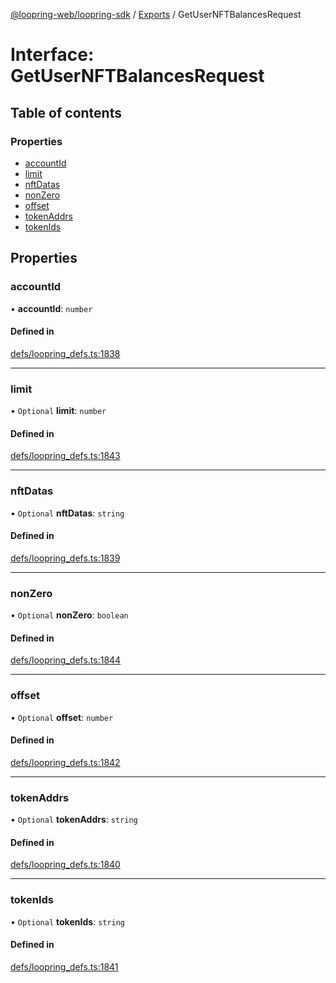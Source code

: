 [@loopring-web/loopring-sdk](../README.md) / [Exports](../modules.md) / GetUserNFTBalancesRequest

# Interface: GetUserNFTBalancesRequest

## Table of contents

### Properties

- [accountId](GetUserNFTBalancesRequest.md#accountid)
- [limit](GetUserNFTBalancesRequest.md#limit)
- [nftDatas](GetUserNFTBalancesRequest.md#nftdatas)
- [nonZero](GetUserNFTBalancesRequest.md#nonzero)
- [offset](GetUserNFTBalancesRequest.md#offset)
- [tokenAddrs](GetUserNFTBalancesRequest.md#tokenaddrs)
- [tokenIds](GetUserNFTBalancesRequest.md#tokenids)

## Properties

### accountId

• **accountId**: `number`

#### Defined in

[defs/loopring_defs.ts:1838](https://github.com/Loopring/loopring_sdk/blob/ee2acc4/src/defs/loopring_defs.ts#L1838)

___

### limit

• `Optional` **limit**: `number`

#### Defined in

[defs/loopring_defs.ts:1843](https://github.com/Loopring/loopring_sdk/blob/ee2acc4/src/defs/loopring_defs.ts#L1843)

___

### nftDatas

• `Optional` **nftDatas**: `string`

#### Defined in

[defs/loopring_defs.ts:1839](https://github.com/Loopring/loopring_sdk/blob/ee2acc4/src/defs/loopring_defs.ts#L1839)

___

### nonZero

• `Optional` **nonZero**: `boolean`

#### Defined in

[defs/loopring_defs.ts:1844](https://github.com/Loopring/loopring_sdk/blob/ee2acc4/src/defs/loopring_defs.ts#L1844)

___

### offset

• `Optional` **offset**: `number`

#### Defined in

[defs/loopring_defs.ts:1842](https://github.com/Loopring/loopring_sdk/blob/ee2acc4/src/defs/loopring_defs.ts#L1842)

___

### tokenAddrs

• `Optional` **tokenAddrs**: `string`

#### Defined in

[defs/loopring_defs.ts:1840](https://github.com/Loopring/loopring_sdk/blob/ee2acc4/src/defs/loopring_defs.ts#L1840)

___

### tokenIds

• `Optional` **tokenIds**: `string`

#### Defined in

[defs/loopring_defs.ts:1841](https://github.com/Loopring/loopring_sdk/blob/ee2acc4/src/defs/loopring_defs.ts#L1841)
